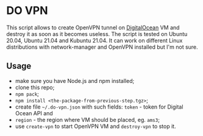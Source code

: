 # DO VPN

This script allows to create OpenVPN tunnel on [DigitalOcean](https://digitalocean.com) VM and
destroy it as soon as it becomes useless. The script is tested on Ubuntu 20.04, Ubuntu 21.04 and
Kubuntu 21.04. It can work on different Linux distributions with network-manager and OpenVPN
installed but I'm not sure.

## Usage

* make sure you have Node.js and npm installed;
* clone this repo;
* `npm pack`;
* `npm install <the-package-from-previous-step.tgz>`;
* create file `~/.do-vpn.json` with such fields: `token` - token for Digital Ocean API and
* `region` - the region where VM should be placed, eg. `ams3`;
* use `create-vpn` to start OpenVPN VM and `destroy-vpn` to stop it.
